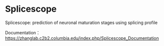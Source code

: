 # Splicescope

Splicescope: prediction of neuronal maturation stages using splicing profile

Documentation： https://zhanglab.c2b2.columbia.edu/index.php/Splicescope_Documentation
